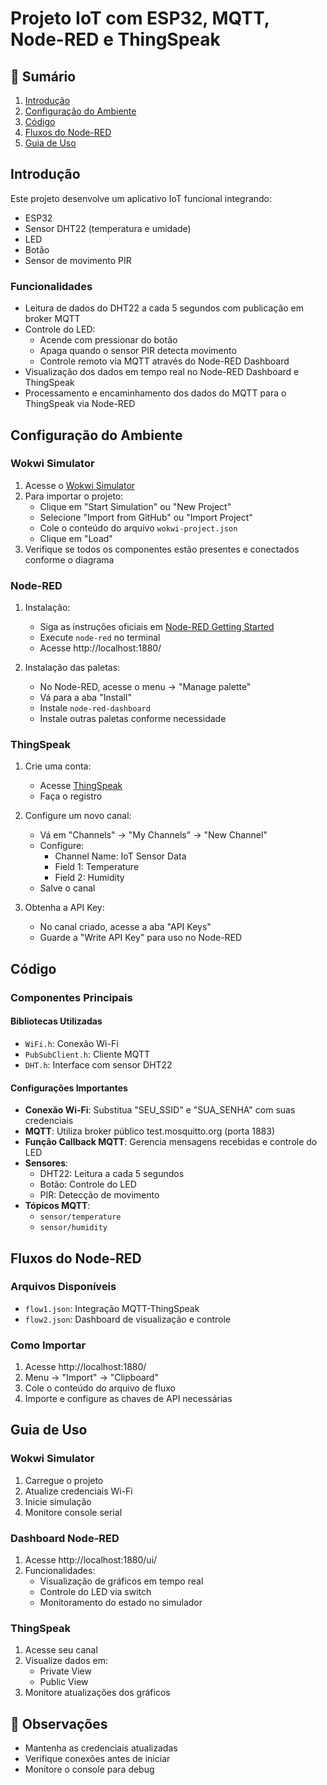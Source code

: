 # Projeto IoT com ESP32, MQTT, Node-RED e ThingSpeak

## 📝 Sumário
1. [Introdução](#introdução)
2. [Configuração do Ambiente](#configuração-do-ambiente)
3. [Código](#código)
4. [Fluxos do Node-RED](#fluxos-do-node-red)
5. [Guia de Uso](#guia-de-uso)

## Introdução

Este projeto desenvolve um aplicativo IoT funcional integrando:
- ESP32
- Sensor DHT22 (temperatura e umidade)
- LED
- Botão
- Sensor de movimento PIR

### Funcionalidades
- Leitura de dados do DHT22 a cada 5 segundos com publicação em broker MQTT
- Controle do LED:
  - Acende com pressionar do botão
  - Apaga quando o sensor PIR detecta movimento
  - Controle remoto via MQTT através do Node-RED Dashboard
- Visualização dos dados em tempo real no Node-RED Dashboard e ThingSpeak
- Processamento e encaminhamento dos dados do MQTT para o ThingSpeak via Node-RED

## Configuração do Ambiente

### Wokwi Simulator

1. Acesse o [Wokwi Simulator](https://wokwi.com/)
2. Para importar o projeto:
   - Clique em "Start Simulation" ou "New Project"
   - Selecione "Import from GitHub" ou "Import Project"
   - Cole o conteúdo do arquivo `wokwi-project.json`
   - Clique em "Load"
3. Verifique se todos os componentes estão presentes e conectados conforme o diagrama

### Node-RED

1. Instalação:
   - Siga as instruções oficiais em [Node-RED Getting Started](https://nodered.org/docs/getting-started/)
   - Execute `node-red` no terminal
   - Acesse http://localhost:1880/

2. Instalação das paletas:
   - No Node-RED, acesse o menu → "Manage palette"
   - Vá para a aba "Install"
   - Instale `node-red-dashboard`
   - Instale outras paletas conforme necessidade

### ThingSpeak

1. Crie uma conta:
   - Acesse [ThingSpeak](https://thingspeak.com/)
   - Faça o registro

2. Configure um novo canal:
   - Vá em "Channels" → "My Channels" → "New Channel"
   - Configure:
     - Channel Name: IoT Sensor Data
     - Field 1: Temperature
     - Field 2: Humidity
   - Salve o canal

3. Obtenha a API Key:
   - No canal criado, acesse a aba "API Keys"
   - Guarde a "Write API Key" para uso no Node-RED

## Código

### Componentes Principais

#### Bibliotecas Utilizadas
- `WiFi.h`: Conexão Wi-Fi
- `PubSubClient.h`: Cliente MQTT
- `DHT.h`: Interface com sensor DHT22

#### Configurações Importantes
- **Conexão Wi-Fi**: Substitua "SEU_SSID" e "SUA_SENHA" com suas credenciais
- **MQTT**: Utiliza broker público test.mosquitto.org (porta 1883)
- **Função Callback MQTT**: Gerencia mensagens recebidas e controle do LED
- **Sensores**:
  - DHT22: Leitura a cada 5 segundos
  - Botão: Controle do LED
  - PIR: Detecção de movimento
- **Tópicos MQTT**: 
  - `sensor/temperature`
  - `sensor/humidity`

## Fluxos do Node-RED

### Arquivos Disponíveis
- `flow1.json`: Integração MQTT-ThingSpeak
- `flow2.json`: Dashboard de visualização e controle

### Como Importar

1. Acesse http://localhost:1880/
2. Menu → "Import" → "Clipboard"
3. Cole o conteúdo do arquivo de fluxo
4. Importe e configure as chaves de API necessárias

## Guia de Uso

### Wokwi Simulator

1. Carregue o projeto
2. Atualize credenciais Wi-Fi
3. Inicie simulação
4. Monitore console serial

### Dashboard Node-RED

1. Acesse http://localhost:1880/ui/
2. Funcionalidades:
   - Visualização de gráficos em tempo real
   - Controle do LED via switch
   - Monitoramento do estado no simulador

### ThingSpeak

1. Acesse seu canal
2. Visualize dados em:
   - Private View
   - Public View
3. Monitore atualizações dos gráficos

## 📌 Observações

- Mantenha as credenciais atualizadas
- Verifique conexões antes de iniciar
- Monitore o console para debug
